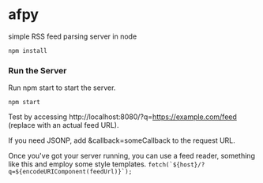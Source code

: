 # afpy

simple RSS feed parsing server in node

```npm install```

### Run the Server

Run npm start to start the server.

```npm start```

Test by accessing http://localhost:8080/?q=https://example.com/feed (replace with an actual feed URL).

If you need JSONP, add &callback=someCallback to the request URL.

Once you've got your server running, you can use a feed reader, something like this and employ some style templates. 
```fetch(`${host}/?q=${encodeURIComponent(feedUrl)}`);```
